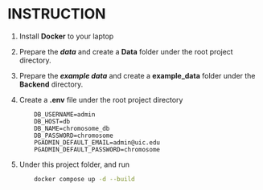 # INSTRUCTION
1. Install **Docker** to your laptop

2. Prepare the **_data_** and create a **Data** folder under the root project directory.

3. Prepare the **_example data_** and create a **example_data** folder under the **Backend** directory.

4. Create a **.env** file under the root project directory
    ```dotenv
        DB_USERNAME=admin
        DB_HOST=db
        DB_NAME=chromosome_db
        DB_PASSWORD=chromosome
        PGADMIN_DEFAULT_EMAIL=admin@uic.edu
        PGADMIN_DEFAULT_PASSWORD=chromosome
    ```

5. Under this project folder, and run 
    ```bash
        docker compose up -d --build
    ```